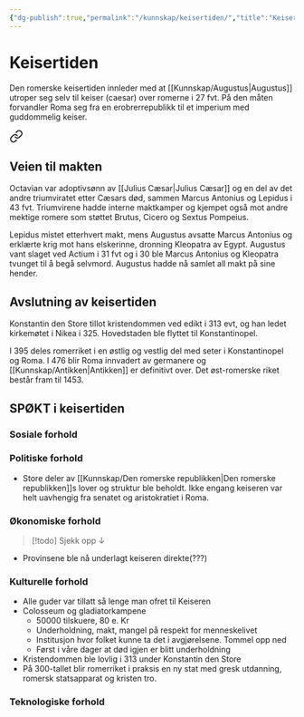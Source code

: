 ```yaml
---
{"dg-publish":true,"permalink":"/kunnskap/keisertiden/","title":"Keisertiden","tags":["historie"]}
---
```



# Keisertiden
Den romerske keisertiden innleder med at [[Kunnskap/Augustus\|Augustus]] utroper seg selv til keiser (caesar) over romerne i 27 fvt. På den måten forvandler Roma seg fra en erobrerrepublikk til et imperium med guddommelig keiser.


<div class="transclusion internal-embed is-loaded"><a class="markdown-embed-link" href="/kunnskap/augustus/#veien-til-makten" aria-label="Open link"><svg xmlns="http://www.w3.org/2000/svg" width="24" height="24" viewBox="0 0 24 24" fill="none" stroke="currentColor" stroke-width="2" stroke-linecap="round" stroke-linejoin="round" class="svg-icon lucide-link"><path d="M10 13a5 5 0 0 0 7.54.54l3-3a5 5 0 0 0-7.07-7.07l-1.72 1.71"></path><path d="M14 11a5 5 0 0 0-7.54-.54l-3 3a5 5 0 0 0 7.07 7.07l1.71-1.71"></path></svg></a><div class="markdown-embed">



## Veien til makten
Octavian var adoptivsønn av [[Julius Cæsar\|Julius Cæsar]] og en del av det andre triumviratet etter Cæsars død, sammen Marcus Antonius og Lepidus i 43 fvt. Triumvirene hadde interne maktkamper og kjempet også mot andre mektige romere som støttet Brutus, Cicero og Sextus Pompeius. 

Lepidus mistet etterhvert makt, mens Augustus avsatte Marcus Antonius og erklærte krig mot hans elskerinne, dronning Kleopatra av Egypt. Augustus vant slaget ved Actium i 31 fvt og i 30 ble Marcus Antonius og Kleopatra tvunget til å begå selvmord.
Augustus hadde nå samlet all makt på sine hender.


</div></div>


## Avslutning av keisertiden
Konstantin den Store tillot kristendommen ved edikt i 313 evt, og han ledet kirkemøtet i Nikea i 325. Hovedstaden ble flyttet til Konstantinopel. 

I 395 deles romerriket i en østlig og vestlig del med seter i Konstantinopel og Roma. I 476 blir Roma innvadert av germanere og [[Kunnskap/Antikken\|Antikken]] er definitivt over. Det øst-romerske riket består fram til 1453. 

## SPØKT i keisertiden

### Sosiale forhold

### Politiske forhold
- Store deler av [[Kunnskap/Den romerske republikken\|Den romerske republikken]]s lover og struktur ble beholdt. Ikke engang keiseren var helt uavhengig fra senatet og aristokratiet i Roma.

### Økonomiske forhold
>[!todo]
>Sjekk opp ↓
- Provinsene ble nå underlagt keiseren direkte(???)

### Kulturelle forhold
- Alle guder var tillatt så lenge man ofret til Keiseren
- Colosseum og gladiatorkampene
	- 50000 tilskuere, 80 e. Kr
	- Underholdning, makt, mangel på respekt for menneskelivet
	- Institusjon hvor folket kunne ta det i avgjørelsene. Tommel opp ned
	- Først i våre dager at død igjen er blitt underholdning
- Kristendommen ble lovlig i 313 under Konstantin den Store
- På 300-tallet blir romerriket i praksis en ny stat med gresk utdanning, romersk statsapparat og kristen tro.

### Teknologiske forhold

